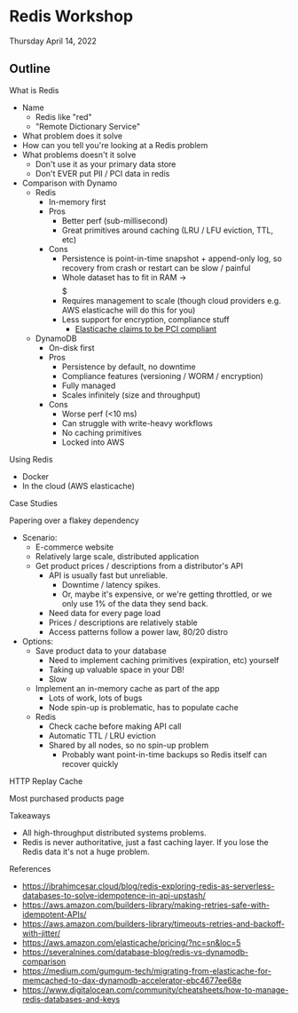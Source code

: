 # Redis Workshop

Thursday April 14, 2022

## Outline

What is Redis
- Name
  - Redis like "red"
  - "Remote Dictionary Service"
- What problem does it solve
- How can you tell you're looking at a Redis problem
- What problems doesn't it solve
  - Don't use it as your primary data store
  - Don't EVER put PII / PCI data in redis
- Comparison with Dynamo
  - Redis
    - In-memory first
    - Pros
      - Better perf (sub-millisecond)
      - Great primitives around caching (LRU / LFU eviction, TTL, etc)
    - Cons
      - Persistence is point-in-time snapshot + append-only log, so recovery from crash or restart can be slow / painful
      - Whole dataset has to fit in RAM -> $$$$$
      - Requires management to scale (though cloud providers e.g. AWS elasticache will do this for you)
      - Less support for encryption, compliance stuff
        - [Elasticache claims to be PCI compliant](https://aws.amazon.com/about-aws/whats-new/2018/07/amazon-elasticache-for-redis-is-now-pcidss-compliant/)
  - DynamoDB
    - On-disk first
    - Pros
      - Persistence by default, no downtime
      - Compliance features (versioning / WORM / encryption)
      - Fully managed
      - Scales infinitely (size and throughput)
    - Cons
      - Worse perf (<10 ms)
      - Can struggle with write-heavy workflows
      - No caching primitives
      - Locked into AWS



Using Redis
- Docker
- In the cloud (AWS elasticache)

Case Studies

Papering over a flakey dependency
- Scenario:
  - E-commerce website
  - Relatively large scale, distributed application
  - Get product prices / descriptions from a distributor's API
    - API is usually fast but unreliable.
      - Downtime / latency spikes.
      - Or, maybe it's expensive, or we're getting throttled, or we only use 1% of the data they send back.
    - Need data for every page load
    - Prices / descriptions are relatively stable
    - Access patterns follow a power law, 80/20 distro
- Options:
  - Save product data to your database
    - Need to implement caching primitives (expiration, etc) yourself
    - Taking up valuable space in your DB!
    - Slow
  - Implement an in-memory cache as part of the app
    - Lots of work, lots of bugs
    - Node spin-up is problematic, has to populate cache
  - Redis
    - Check cache before making API call
    - Automatic TTL / LRU eviction
    - Shared by all nodes, so no spin-up problem
      - Probably want point-in-time backups so Redis itself can recover quickly

HTTP Replay Cache

Most purchased products page

Takeaways
- All high-throughput distributed systems problems.
- Redis is never authoritative, just a fast caching layer. If you lose the Redis data it's not a huge problem.


References
- https://ibrahimcesar.cloud/blog/redis-exploring-redis-as-serverless-databases-to-solve-idempotence-in-api-upstash/
- https://aws.amazon.com/builders-library/making-retries-safe-with-idempotent-APIs/
- https://aws.amazon.com/builders-library/timeouts-retries-and-backoff-with-jitter/
- https://aws.amazon.com/elasticache/pricing/?nc=sn&loc=5
- https://severalnines.com/database-blog/redis-vs-dynamodb-comparison
- https://medium.com/gumgum-tech/migrating-from-elasticache-for-memcached-to-dax-dynamodb-accelerator-ebc4677ee68e
- https://www.digitalocean.com/community/cheatsheets/how-to-manage-redis-databases-and-keys